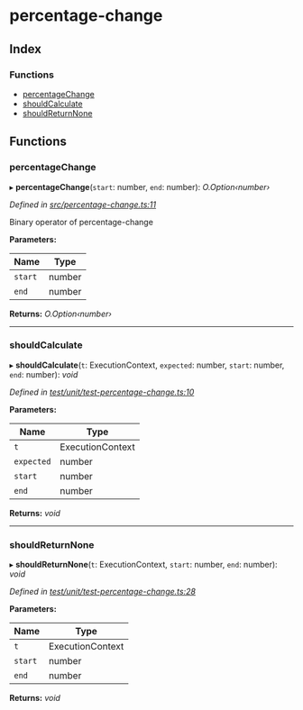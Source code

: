 
# percentage-change

## Index

### Functions

* [percentageChange](README.md#percentagechange)
* [shouldCalculate](README.md#shouldcalculate)
* [shouldReturnNone](README.md#shouldreturnnone)

## Functions

###  percentageChange

▸ **percentageChange**(`start`: number, `end`: number): *O.Option‹number›*

*Defined in [src/percentage-change.ts:11](https://github.com/strong-roots-capital/percentage-change/blob/9c52b2c/src/percentage-change.ts#L11)*

Binary operator of percentage-change

**Parameters:**

Name | Type |
------ | ------ |
`start` | number |
`end` | number |

**Returns:** *O.Option‹number›*

___

###  shouldCalculate

▸ **shouldCalculate**(`t`: ExecutionContext, `expected`: number, `start`: number, `end`: number): *void*

*Defined in [test/unit/test-percentage-change.ts:10](https://github.com/strong-roots-capital/percentage-change/blob/9c52b2c/test/unit/test-percentage-change.ts#L10)*

**Parameters:**

Name | Type |
------ | ------ |
`t` | ExecutionContext |
`expected` | number |
`start` | number |
`end` | number |

**Returns:** *void*

___

###  shouldReturnNone

▸ **shouldReturnNone**(`t`: ExecutionContext, `start`: number, `end`: number): *void*

*Defined in [test/unit/test-percentage-change.ts:28](https://github.com/strong-roots-capital/percentage-change/blob/9c52b2c/test/unit/test-percentage-change.ts#L28)*

**Parameters:**

Name | Type |
------ | ------ |
`t` | ExecutionContext |
`start` | number |
`end` | number |

**Returns:** *void*
